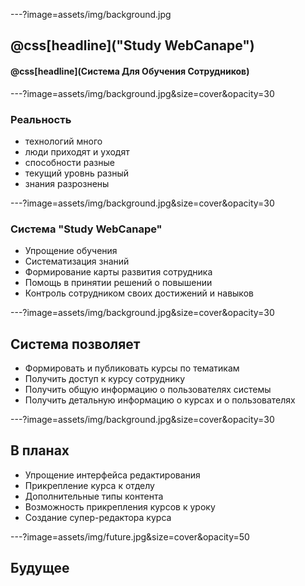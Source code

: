 ---?image=assets/img/background.jpg

## @css[headline]("Study WebCanape")
#### @css[headline](Система Для Обучения Сотрудников) 


---?image=assets/img/background.jpg&size=cover&opacity=30

### Реальность

- технологий много
- люди приходят и уходят
 - способности разные
 - текущий уровнь разный
- знания разрознены

---?image=assets/img/background.jpg&size=cover&opacity=30

### Система "Study WebCanape"

- Упрощение обучения
- Систематизация знаний
- Формирование карты развития сотрудника
- Помощь в принятии решений о повышении
- Контроль сотрудником своих достижений и навыков

---?image=assets/img/background.jpg&size=cover&opacity=30

## Система позволяет

- Формировать и публиковать курсы по тематикам
- Получить доступ к курсу сотруднику 
- Получить общую информацию о пользователях системы
- Получить детальную информацию о курсах и о пользователях


---?image=assets/img/background.jpg&size=cover&opacity=30

## В планах

- Упрощение интерфейса редактирования
- Прикрепление курса к отделу
- Дополнительные типы контента
- Возможность прикрепления курсов к уроку
- Создание супер-редактора курса

---?image=assets/img/future.jpg&size=cover&opacity=50

## Будущее

